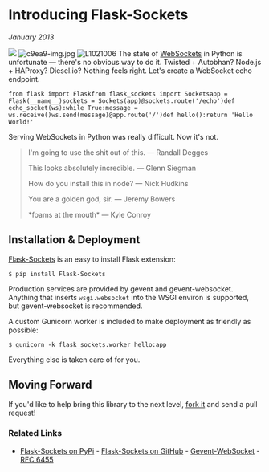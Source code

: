 # Introducing Flask-Sockets
*January 2013*





 ![](https://images.squarespace-cdn.com/content/v1/665498111876725f7613f1e6/1719666505947-ZIU1Q7IC5K18GY6EJIIY/b6254-img.jpg)      ![c9ea9-img.jpg](http://images.squarespace-cdn.com/content/v1/665498111876725f7613f1e6/1719666453199-ECQ3LQ1HSKOT0SZ24LP4/4da6b-c9ea9-img.jpg)    ![L1021006](http://images.squarespace-cdn.com/content/v1/665498111876725f7613f1e6/1719666491703-UY6RHN24DJ8RCM4A2BUU/80748-4d711-l1021006.jpg)   The state of [WebSockets](http://websocket.org) in Python is unfortunate — there's no obvious way to do it. Twisted \+ Autobhan? Node.js \+ HAProxy? Diesel.io? Nothing feels right. Let's create a WebSocket echo endpoint.


```
from flask import Flaskfrom flask_sockets import Socketsapp = Flask(__name__)sockets = Sockets(app)@sockets.route('/echo')def echo_socket(ws):while True:message = ws.receive()ws.send(message)@app.route('/')def hello():return 'Hello World!'
```
 Serving WebSockets in Python was really difficult. Now it's not.


> I'm going to use the shit out of this. — Randall Degges
>
>  This looks absolutely incredible. — Glenn Siegman
>
>  How do you install this in node? — Nick Hudkins
>
>  You are a golden god, sir. — Jeremy Bowers
>
>  \*foams at the mouth\* — Kyle Conroy

 ## Installation \& Deployment

 [Flask\-Sockets](https://github.com/kennethreitz/flask-sockets) is an easy to install Flask extension:


```
$ pip install Flask-Sockets
```
 Production services are provided by gevent and gevent\-websocket. Anything that inserts `wsgi.websocket` into the WSGI environ is supported, but gevent\-websocket is recommended.

 A custom Gunicorn worker is included to make deployment as friendly as possible:


```
$ gunicorn -k flask_sockets.worker hello:app
```
 Everything else is taken care of for you.

 ## Moving Forward

 If you'd like to help bring this library to the next level, [fork it](https://github.com/kennethreitz/flask-sockets) and send a pull request!

 ### Related Links

 * [Flask\-Sockets on PyPi](https://pypi.python.org/pypi/Flask-Sockets) \- [Flask\-Sockets on GitHub](https://github.com/kennethreitz/flask-sockets) \- [Gevent\-WebSocket](http://www.gelens.org/code/gevent-websocket/) \- [RFC 6455](http://tools.ietf.org/html/rfc6455)
